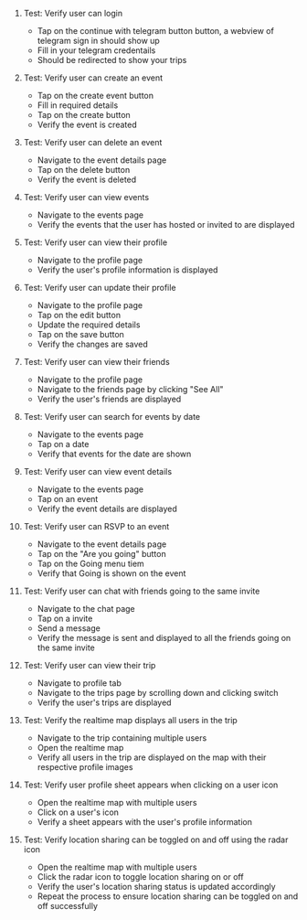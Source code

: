 1. Test: Verify user can login

    - Tap on the continue with telegram button button, a webview of telegram sign in should show up
    - Fill in your telegram credentails
    - Should be redirected to show your trips

2. Test: Verify user can create an event

    - Tap on the create event button
    - Fill in required details
    - Tap on the create button
    - Verify the event is created

3. Test: Verify user can delete an event

    - Navigate to the event details page
    - Tap on the delete button
    - Verify the event is deleted

4. Test: Verify user can view events

    - Navigate to the events page
    - Verify the events that the user has hosted or invited to are displayed

5. Test: Verify user can view their profile

    - Navigate to the profile page
    - Verify the user's profile information is displayed

6. Test: Verify user can update their profile

    - Navigate to the profile page
    - Tap on the edit button
    - Update the required details
    - Tap on the save button
    - Verify the changes are saved

7. Test: Verify user can view their friends

    - Navigate to the profile page
    - Navigate to the friends page by clicking "See All"
    - Verify the user's friends are displayed

8. Test: Verify user can search for events by date

    - Navigate to the events page
    - Tap on a date
    - Verify that events for the date are shown

9. Test: Verify user can view event details

    - Navigate to the events page
    - Tap on an event
    - Verify the event details are displayed

10. Test: Verify user can RSVP to an event

    - Navigate to the event details page
    - Tap on the "Are you going" button
    - Tap on the Going menu tiem
    - Verify that Going is shown on the event

11. Test: Verify user can chat with friends going to the same invite

    - Navigate to the chat page
    - Tap on a invite
    - Send a message
    - Verify the message is sent and displayed to all the friends going on the same invite

12. Test: Verify user can view their trip

    - Navigate to profile tab
    - Navigate to the trips page by scrolling down and clicking switch
    - Verify the user's trips are displayed

13. Test: Verify the realtime map displays all users in the trip

    - Navigate to the trip containing multiple users
    - Open the realtime map
    - Verify all users in the trip are displayed on the map with their respective profile images

14. Test: Verify user profile sheet appears when clicking on a user icon

    - Open the realtime map with multiple users
    - Click on a user's icon
    - Verify a sheet appears with the user's profile information

15. Test: Verify location sharing can be toggled on and off using the radar icon

    - Open the realtime map with multiple users
    - Click the radar icon to toggle location sharing on or off
    - Verify the user's location sharing status is updated accordingly
    - Repeat the process to ensure location sharing can be toggled on and off successfully

